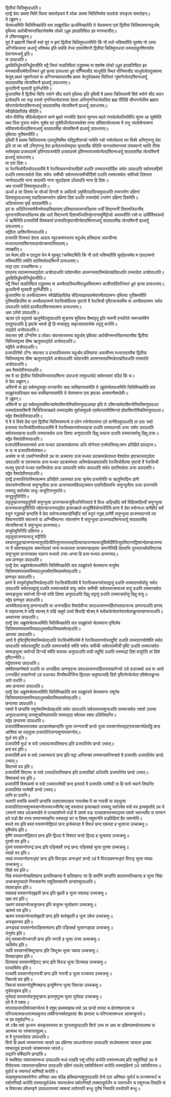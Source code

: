 
द्वितीयां चितिमुपदधाति॥  
एतद्वै देवाः प्रथमां चितिं चित्वा समारोहन्नयं वै लोकः प्रथमा चितिरिममेव तल्लोकं संस्कृत्य समारोहन्॥  
ते ऽब्रुवन्॥  
चेतयध्वमिति चितिमिच्छतेति वाव तदब्रुवन्नित ऊर्ध्वमिच्छतेति ते चेतयमाना एतां द्वितीयां चितिमपश्यन्यदूर्ध्वम् पृथिव्या अर्वाचीनमन्तरिक्षात्तेषामेष लोको ऽध्रुव इवाप्रतिष्ठित इव मनस्यासीत्॥  
ते ऽश्विनावब्रुवन्॥  
युवं वै ब्रह्माणौ भिषजौ स्थो युवं न इमां द्वितीयां चितिमुपधत्तमिति किं नौ ततो भविष्यतीति युवमेव नो ऽस्या अग्निचित्याया अध्वर्यू भविष्यथ इति तथेति तेभ्य एतामश्विनौ द्वितीयां चितिमुपाधत्तां तस्मादाहुरश्विनावेव देवानामध्वर्यू इति॥  
स उपदधाति॥  
ध्रुवक्षितिर्ध्रुवयोनिर्ध्रुवासीति यद्वै स्थिरं यत्प्रतिष्ठितं तद्ध्रुवमथ वा एषामेष लोको ऽध्रुव इवाप्रतिष्ठित इव मनस्यासीत्तमेवैतत्स्थिरं ध्रुवं कृत्वा प्रत्यधत्तां ध्रुवं योनिमासीद साधुयेति स्थिरं योनिमासीद साधुयेत्येतदुख्यस्य केतुम् प्रथमं जुषाणेत्ययं वा अग्निरुख्यस्तस्यैष प्रथमः केतुर्यत्प्रथमा चितिस्तं जुषाणेत्येतदश्विनाध्वर्यू सादयतामिह त्वेत्यश्विनौ ह्यध्वर्यू उपाधत्ताम्॥  
कुलायिनी घृतवती पुरन्धिरिति॥  
कुलायमिव वै द्वितीया चितिः स्योने सीद सदने पृथिव्या इति पृथिवी वै प्रथमा चितिस्तस्यै शिवे स्योने सीद सदन इत्येतदभि त्वा रुद्रा वसवो गृणन्त्वित्येतास्त्वां देवता अभिगृणन्त्वित्येतदिमा ब्रह्म पीपिहि सौभगायेतीमा ब्रह्माव सौभगायेत्येतदश्विनाध्वर्यू सादयतामिह त्वेत्यश्विनौ ह्यध्वर्यू उपाधत्ताम्॥  
स्वैर्दक्षैर्दक्षपितेह सीदेति॥  
स्वेन वीर्येणेह सीदेत्येतद्देवानां सम्ने बृहते रणायेति देवानां सुम्नाय महते रणायेत्येतत्पितेवैधि सूनव आ सुशेवेति यथा पिता पुत्राय स्योनः सुशेव एवं सुशेवैधीत्येतत्स्वावेशा तन्वा संविशास्वेत्यात्मा वै तनूः स्वावेशेनात्मना संविशस्वेत्येतदश्विनाध्वर्यू सादयतामिह त्वेत्यश्विनौ ह्यध्वर्यू उपाधत्ताम्॥  
पृथिव्याः पुरीषमसीति॥  
पृथिवी वै प्रथमा चितिस्तस्या एतत्पुरीषमिव यद्द्वितीयाप्सो नामेति रसो नामेत्येतत्तां त्वा विश्वे अभिगृणन्तु देवा इति तां त्वा सर्वे ऽभिगृणन्तु देवा इत्येतत्स्तोमपृष्ठा घृतवतीह सीदेति यान्त्स्तोमानस्यां तंस्यमानो भवति तैरेषा स्तोमपृष्ठा प्रजावदस्मे द्रविणायजस्वेति प्रजावदस्मे द्रविणमायजस्वेत्येतदश्विनाध्वर्यू सादयतामिह त्वेत्यश्विनौ ह्यध्वर्यू उपाधत्ताम्॥  
ता एता दिशः॥  
ता रेतःसिचोर्वेलयोपदधातीमे वै रेतःसिचावनयोस्तद्दिशो दधाति तस्मादनयोर्दिशः सर्वत उपदधाति सर्वतस्तद्दिशो दधाति तस्मात्सर्वतो दिशः सर्वतः समीचीः सर्वतस्तत्समीचीर्दिशो दधाति तस्मात्सर्वतः समीच्यो दिशस्ता नानोपदधाति नाना सादयति नाना सूददोहसा ऽधिवदति नाना हि दिशः॥  
अथ पञ्चमीं दिश्यामुपदधाति॥  
ऊर्ध्वा ह सा दिक्सा या सोर्ध्वा दिगसौ स आदित्यो ऽमुमेवैतदादित्यमुपदधाति तामन्तरेण दक्षिणां दिश्यामुपदधात्यमुं तदादित्यमन्तरेण दक्षिणां दिशं दधाति तस्मादेषो ऽन्तरेण दक्षिणां दिशमेति॥  
अदित्यास्त्वा पृष्ठे सादयामीति॥  
इयं वा अदितिरस्यामेवैनमेतत्प्रतिष्ठायाम् प्रतिष्ठापयत्यन्तरिक्षस्य धर्त्रीं विष्टम्भनीं दिशामधिपत्नीम् भुवनानामित्यन्तरिक्षस्य ह्येष धर्ता विष्टम्भनो दिशामधिपतिर्भुवनानामूर्मिर्द्रप्सो अपामसीति रसो वा ऊर्मिर्विश्वकर्मा त ऋषिरिति प्रजापतिर्वै विश्वकर्मा प्रजापतिसृष्टासीत्येतदश्विनाध्वर्यू सादयतामिह त्वेत्यश्विनौ ह्यध्वर्यू उपाधत्ताम्॥  
यद्वेवैता आश्विनीरुपदधाति॥  
प्रजापतिं विस्रस्तं देवता आदाय व्युदक्रामंस्तस्य यदूर्ध्वम् प्रतिष्ठाया अवाचीनम् मध्यात्तदस्याश्विनावादायोत्क्रम्यातिष्ठताम्॥  
तावब्रवीत्॥  
उप मेतम् प्रति म एतद्धत्तं येन मे युवमुद !क्रमिष्टमिति किं नौ ततो भविष्यतीति युवद्देवत्यमेव म एतदात्मनो भविष्यतीति तथेति तदस्मिन्नेतदश्विनौ प्रत्यधत्ताम्॥  
तद्या एताः पञ्चाश्विन्यः॥  
एतदस्य तदात्मनस्तद्यदेता अत्रोपदधाति यदेवास्यैता आत्मनस्तदस्मिन्नेतत्प्रतिदधाति तस्मादेता अत्रोपदधाति॥  
ध्रुवक्षितिर्ध्रुवयोनिर्ध्रुवासीति॥  
यद्वै स्थिरं यत्प्रतिष्ठितं तद्ध्रुवमथ वा अस्यैतदस्थिरमिवाध्रुवमिवात्मन आसीत्तदेवैतत्स्थिरं ध्रुवं कृत्वा प्रत्यधत्ताम्॥  
कुलायिनी घृतवती पुरन्धिरिति॥  
कुलायमिव वा अस्यैतदात्मनः स्वैर्दक्षैर्दक्षपितेह सीदेत्यदक्षयतामेवास्यैतदात्मनः पृथिव्याः पुरीषमसीति पुरीषसंहितमिव वा अस्यैतदात्मनो रेतःसिचोर्वेलया पृष्टयो वै रेतःसिचौ पृष्टिसाचयमिव वा अस्यैतदात्मनः सर्वत उपदधाति सर्वतो ह्यस्यैतदश्विनावात्मनः प्रत्यधत्ताम्॥  
अथ ऽर्तव्ये उपदधाति॥  
ऋतव एते यदृतव्ये ऋतूनेवैतदुपदधाति शुक्रश्च शुचिश्च ग्रैष्मावृतू इति नामनी एनयोरेते नामभ्यामेवैने एतदुपदधाति द्वे इष्टके भवतो द्वौ हि मासावृतुः सकृत्सादयत्येकं तदृतुं करोति॥  
तद्यदेते अत्रोपदधाति॥  
संवत्सर एषो ऽग्निरिम उ लोकाः संवत्सरस्तस्य यदूर्ध्वम् पृथिव्या अर्वाचीनमन्तरिक्षात्तदस्यैषा द्वितीयां चितिस्तद्वस्य ग्रीष्म ऋतुस्तद्यदेते अत्रोपदधाति॥  
यद्वेवैते अत्रोपदधाति॥  
प्रजापतिरेषो ऽग्निः संवत्सर उ प्रजापतिस्तस्य यदूर्ध्वम् प्रतिष्ठाया अवाचीनम् मध्यात्तदस्यैषा द्वितीया चितिस्तद्वस्य ग्रीष्म ऋतुस्तद्यदेते अत्रोपदधाति यदेवास्यैते आत्मनस्तदस्मिन्नेतत्प्रतिदधाति तस्मादेते अत्रोपदधाति॥  
अथ वैश्वदेवीरुपदधाति॥  
एषा वै सा द्वीतीया चितिर्यामेभ्यस्तदश्विना उपाधत्तां तामुपधायेदं सर्वमभवतां यदिदं किं च॥  
ते देवा अब्रुवन्॥  
अश्विनौ वा इदं सर्वमभूतामुप तज्जानीत यथा व्यमिहाप्यसामेति ते ऽब्रुवंश्चेतयध्वमिति चितिमिच्छतेति वाव तदब्रुवंस्तदिच्छत यथा वयमिहाप्यसामेति ते चेतयमाना एता इष्टका अपश्यन्वैश्वदेवीः॥  
ते ऽब्रुवन्॥  
अश्विनौ वा इदं सर्वमभूतामश्विभ्यामेवाश्विनोश्चितिमनूपदधामहा इति ते ऽश्विभ्यामेवाश्विनोश्चितिमनूपादधत तस्मादेतामाश्विनी चितिरित्याचक्षते तस्माद्यथैव पूर्वासामुदर्क एवमेतासामिश्विभ्यां ह्येवाश्विनोश्चितिमनूपादधत॥  
यद्वेव वैश्वदेवीरुपदधाति॥  
ये वै ते विश्वे देवा एतां द्वितीयां चितिमपश्यन्ये त एतेन रसेनोपायंस्त एते तानेवैतदुपदधाति ता एताः सर्वाः प्रजास्ता रेतःसिचोर्वेलयोपदधातीमे वै रेतःसिचावनयोस्तत्प्रजा दधाति तस्मादनयोः प्रजाः सर्वत उपदधाति सर्वतस्तत्प्रजा दधाति तस्मात्सर्वतः प्रजा दिश्या अनूपदधाति दिक्षु तत्प्रजा दधाति तस्मात्सर्वासु दिक्षु प्रजाः॥  
यद्वेव वैश्वदेवीरुपदधाति॥  
प्रजापतेर्विस्रस्तात्सर्वाः प्रजा मध्यत उदक्रामन्नेतस्या अधि योनेस्ता एनमेतस्मिन्न्:त्मनः प्रतिहिते प्रापद्यन्त॥  
स यः स प्रजापतिर्व्यस्रंसत॥  
अयमेव स यो ऽयमग्निश्चीयते ऽथ या अस्मात्ताः प्रजा मध्यत उदक्रामन्नेतास्ता वैश्वदेव्य इष्टकास्तद्यदेता उपदधाति या एवास्मात्ताः प्रजा मध्यत उदक्रामंस्ता अस्मिन्नेतत्प्रपादयति रेतःसिचोर्वेलया पृष्टयो वै रेतःसिचौ मध्यमु पृष्टयो मध्यत एवास्मिन्नेताः प्रजाः प्रपादयति सर्वत उपदधाति सर्वत एवास्मिन्नेताः प्रजाः प्रपादयति॥  
यद्वेव वैश्वदेवीरुपदधाति॥  
एतद्वै प्रजापतिरेतस्मिन्नात्मनः प्रतिहिते ऽकामयत प्रजाः सृजेय प्रजायेयेति स ऋतुभिरद्भिः प्राणैः संवत्सरेणाश्विभ्यां सयुग्भूत्वैताः प्रजाः प्राजनयत्तथैवैतद्यजमान एताभिर्देवताभिः सयुग्भूत्वैताः प्रजाः प्रजनयति तस्मादु सर्वास्वेव सजूः-सजूरित्यनुवर्तते॥  
सजूरृतुभिरिति॥  
तदृतून्प्राजनयदृतुभिर्वै सयुग्भूत्वा प्राजनयत्सजूर्विधाभिरित्यापो वै विधा अद्भिर्हीदं सर्वं विहितमद्भिर्वै सयुग्भूत्वा प्राजनयत्सजूर्देवैरिति तद्देवान्प्राजनयद्यद्देवा इत्याचक्षते सजूर्देवैर्वयोनाधैरिति प्राणा वै देवा वयोनाधाः प्राणैर्हीदं सर्वं वयुनं नद्धमथो छन्दांसि वै देवा वयोनाधाश्छन्दोभिर्हीदं सर्वं वयुनं नद्धम् प्राणैर्वै सयुग्भूत्वा प्राजनयदग्नये त्वा वैश्वानरायेति संवत्सरो वा अग्निर्वैश्वानरः संवत्सरेण वै सयुग्भूत्वा प्राजनयदश्विनाध्वर्यू सादयतामिह त्वेत्यश्विभ्यां वै सयुग्भूत्वा प्राजनयत्॥  
सजूर्वसुभिरिति दक्षिणतः॥  
तद्वसून्प्राजनयत्सजू रुद्रैरिति पश्चात्तद्रुद्रान्प्राजनयत्सजूरादित्यैरित्युत्तरतस्तदादित्यान्प्राजनयत्सजूर्विश्वैर्देवैरित्युपरिष्टात्तद्विश्वान्देवान्प्राजनयत्ता वै समानप्रभृतयः समानोदर्का नाना मध्यतस्ता यत्समानप्रभृतयः समानीभिर्हि देवताभिः पुरस्ताच्चोपरिष्टाच्च सयुग्भूत्वा प्राजनयदथ यन्नाना मध्यतो ऽन्या-अन्या हि प्रजा मध्यतः प्राजनयत्॥  
अथ प्राणभृत उपदधाति॥  
एतद्वै देवा अब्रुवंश्चेतयध्वमिति चितिमिच्छतेति वाव तदब्रुवंस्ते चेतयमाना वायुमेव चितिमपश्यंस्तामस्मिन्नदधुस्तथैवास्मिन्नयमेतद्दधाति॥  
प्राणभृत उपदधाति॥  
प्राणो वै वायुर्वायुमेवास्मिन्नेतद्दधाति रेतःसिचोर्वेलयेमे वै रेतःसिचावनयोस्तद्वायुं दधाति तस्मादनयोर्वायुः सर्वत उपदधाति सर्वतस्तद्वायुं दधाति तस्मात्सर्वतो वायुः सर्वतः समीचीः सर्वतस्तत्सम्यञ्चं वायुं दधाति तस्मात्सर्वतः सम्यङ्भूत्वा सर्वाभ्यो दिग्भ्यो वाति दिश्या अनूपदधाति दिक्षु तद्वायुं दधाति तस्मात्सर्वासु दिक्षु वायुः॥  
यद्वेव प्राणभृत उपदधाति॥  
आस्वेवैतत्प्रजासु प्राणान्दधाति ता अनन्तर्हिता वैश्वदेवीभ्य उपदधात्यनन्तर्हितांस्तत्प्रजाभ्यः प्राणान्दधाति प्राणम् मे पाह्यपानम् मे पाहि व्यानम् मे पाहि चक्षुर्म उर्व्या बिभाहि श्रोत्रम् मे श्लोकयेत्येतानेवास्वेतत्कॢप्तान्प्राणान्दधाति॥  
अथापस्या उपदधाति॥  
एतद्वै देवा अब्रुवंश्चेतयध्वमिति चितिमिच्छतेति वाव तदब्रुवंस्ते चेतयमाना वृष्टिमेव चितिमपश्यंस्तामस्मिन्नदधुस्तथैवास्मिन्नयमेतद्दधाति॥  
अपस्या उपदधाति॥  
आपो वै वृष्टिर्वृष्टिमेवास्मिन्नेतद्दधाति रेतःसिचोर्वेलयेमे वै रेतःसिचावनयोस्तद्वृष्टिं दधाति तस्मादनयोर्वर्षति सर्वत उपदधाति सर्वतस्तद्वृष्टिं दधाति तस्मात्सर्वतो वर्षति सर्वतः समीचीः सर्वतस्तमीचीं वृष्टिं दधाति तस्मात्सर्वतः सम्यङ्भूत्वा सर्वाभ्यो दिग्भ्यो वर्षति वायव्या अनूपदधाति वायौ तद्वृष्टिं दधाति तस्माद्यां दिशं वायुरेति तां दिशं वृष्टिरन्वेति॥  
यद्वेवापस्या उपदधाति॥  
एष्वेवैतत्प्राणेष्वपो दधाति ता अन्तर्हिताः प्राणभृद्भ्य उपदधात्यनन्तर्हितास्तत्प्राणेभ्यो ऽपो दधात्यथो अन्नं वा आपो ऽनन्तर्हितं तत्प्राणेभ्यो ऽन्नं दधात्यपः पिन्वौषधीर्जिन्व द्विपादव चतुष्पात्पाहि दिवो वृष्टिमेरयेत्येता एवैष्वेतत्कॢप्ता अपो दधाति॥  
अथ छन्दस्या उपदधाति॥  
एतद्वै देवा अब्रुवंश्चेतयध्वमिति चितिमिच्छतेति वाव तदब्रुवंस्ते चेतयमानाः पशूनेव चितिमपश्यंस्तामस्मिन्नदधुस्तथैवास्मिन्नयमेतद्दधाति॥  
छन्दस्या उपदधाति॥  
पशवो वै छन्दांसि पशूनेवास्मिन्नेतद्दधाति सर्वत उपदधाति सर्वतस्तत्पशून्दधाति तस्मात्सर्वतः पशवो ऽपस्या अनूपदधात्यप्सु तत्पशून्प्रतिष्ठापयति तस्माद्यदा वर्षत्यथ पशवः प्रतितिष्ठन्ति॥  
यद्वेव छन्दस्या उपदधाति॥  
प्रजापतेर्विस्रस्तात्पशव उदक्रामंश्छन्दांसि भूत्वा तान्गायत्री छन्दो भूत्वा वयसाप्नोत्तद्यद्गायत्र्याप्नोदेतद्धि छन्द आशिष्ठं सा तद्भूत्वा प्रजापतिरेतान्पशून्वयसाप्नोत्॥  
मूर्धा वय इति॥  
प्रजापतिर्वै मूर्धा स वयो ऽभवत्प्रजापतिश्छन्द इति प्रजापतिरेव छन्दो ऽभवत्॥  
क्षत्रं वय इति॥  
प्रजापतिर्वै क्षत्रं स वयो ऽभवन्मयन्दं छन्द इति यद्वा अनिरुक्तं तन्मयन्दमनिरुक्तो वै प्रजापतिः प्रजापतिरेव छन्दो ऽभवत्॥  
विष्टम्भो वय इति॥  
प्रजापतिर्वै विष्टम्भः स वयो ऽभवदधिपतिश्छन्द इति प्रजापतिर्वा अधिपतिः प्रजापतिरेव छन्दो ऽभवत्॥  
विश्वकर्मा वय इति॥  
प्रजापरिर्वै विश्वकर्मा स वयो ऽभवत्परमेष्ठी छन्द इत्यापो वै प्रजापतिः परमेष्ठी ता हि परमे स्थाने तिष्ठन्ति प्रजापतिरेव परमेष्ठी छन्दो ऽभवत्॥  
तानि वा एतानि॥  
चत्वारि वयांसि चत्वारि छन्दांसि तदष्टावष्टाक्षरा गायत्र्येषा वै सा गायत्री या तद्भूत्वा प्रजापतिरेतान्पशून्वयसाप्नोत्तस्माज्जीर्णम् पशुं वयसाप्त इत्याचक्षते तस्मादु सर्वास्वेव वयो वय इत्यमुवर्तते ऽथ ये ऽस्मात्ते पशव उदक्रामन्नेते ते पञ्चदशोत्तरे वज्रो वै पशवो वज्रः पञ्चदशस्तस्माद्यस्य पशवो भवन्त्यपैव स पाप्मानं हते वज्रो हैव तस्य पाप्मानमपहन्ति तस्माद्यां कां च दिशम् पशुमानेति वज्रविहितां हैव तामन्वेति॥  
बस्तो वय इति बस्तं वयसाप्नोद्विवलं छन्द इत्येकपदा वै विवलं छन्द एकपदा ह भूत्वाजा उच्चक्रमुः॥  
वृष्णिर्वय इति॥  
वृष्णिं वयसाप्नोद्विशालं छन्द इति द्विपदा वै विशालं चन्दो द्विपदा ह भूत्वावय उच्चक्रमुः॥  
पुरुषो वय इति॥  
पुरुषं वयसाप्नोत्तन्द्रं छन्द इति पङ्क्तिर्वै तन्द्रं छन्दः पङ्क्तिर्ह भूत्वा पुरुषा उच्चक्रमुः॥  
व्याघ्रो वय इति॥  
व्याघ्रं वयसाप्नोदनाधृष्टं छन्द इति विराड्वा अनाधृष्टं छन्दो ऽन्नं वै विराडन्नमनाधृष्टं विराडृ भूत्वा व्याघ्रा उच्चक्रमुः॥  
सिंहो वय इति॥  
सिंहं वयसाप्नोच्छदिश्छन्द इत्यतिच्छन्दा वै छदिश्छन्दः सा हि सर्वाणि छन्दांसि छादयत्यतिच्छन्दा ह भूत्वा सिंहा उच्चक्रमुरथातो निरुक्तानेव पशून्निरुक्तानि छन्दांस्युपदधाति॥  
पष्ठवाड्वय इति॥  
पष्ठवाहं वयसाप्नोद्बृहती छन्द इति बृहती ह भूत्वा पष्ठवाह उच्चक्रमुः॥  
उक्षा वय इति॥  
उक्षाणं वयसाप्नोत्ककुप्छन्द इति ककुब्भ भूत्वोक्षाण उच्चक्रमुः॥  
ऋषभो वय इति॥  
ऋषभं वयसाप्नोत्सतोबृहती छन्द इति सतोबृहती ह भूत्व ऽर्षभा उच्चक्रमुः॥  
अनड्वान्वय इति॥  
अनड्वाहं वयसाप्नोत्पङ्क्तिश्छन्द इति पङ्क्तिर्ह भूत्वानड्वाह उच्चक्रमुः॥  
धेनुर्वय इति॥  
धेनुं वयसाप्नोज्जगती छन्द इति जगती ह भूत्वा धेनव उच्चक्रमुः॥  
त्र्यविर्वय इति॥  
त्र्यविं वयसाप्नोत्त्रिष्टुप्छन्द इति त्रिष्टुब्भ भूत्वा त्र्यवय उच्चक्रमुः॥  
दिव्यवाड्वय इति॥  
दित्यवाहं वयसाप्नोद्विराट् छन्द इति विराड भूत्वा दित्यवाह उच्चक्रमुः॥  
पञ्चाविर्वय इति॥  
पञ्चाविं वयसाप्नोद्गायत्री छन्द इति गायत्री ह भूत्वा पञ्चावय उच्चक्रमुः॥  
त्रिवत्सो वय इति॥  
त्रिवत्सं वयसाप्नोदुष्णिक्छन्द इत्युष्णिग्घ भूत्वा त्रिवत्सा उच्चक्रमुः॥  
तुर्यवाड्वय इति॥  
तुर्यवाहं वयसाप्तोदनुष्टुप्छन्द इत्यनुष्टुब्भ भूत्वा तुर्यवाह उच्चक्रमुः॥  
एते वै ते पशवः॥  
यांस्तत्प्रजापतिर्वयसाप्नोत्स वै पशुम् प्रथममाहाथ वयो ऽथ छन्दो वयसा च ह्येनांश्छन्दसा च परिगत्यात्मन्नधत्तात्मन्नकुरुत तथैवैनानयमेतद्वयसा चैव छन्दसा च परिगत्यात्मन्धत्त आत्मन्कुरुते॥  
स एष पशुर्यदग्निः॥  
सो ऽत्रैव सर्वः कृत्स्नः संस्कृतस्तस्य याः पुरस्तादुपदधाति शिरो ऽस्य ता अथ या दक्षिणतश्चोत्तरतश्च स आत्माथ याः पश्चात्तत्पुछम्॥  
स वै पुरस्तादेवाग्र उपदधाति॥  
शिरो हि प्रथमं जायमानस्य जायते ऽथ दक्षिणत उपधायोत्तरत उपदधाति सार्धमयमात्मा जायाता इत्यथ पश्चात्पुछं ह्यन्ततो जायमानस्य जायते॥  
तद्यानि वर्षिष्ठानि छन्दांसि॥  
ये स्थविष्ठाः पशवस्तान्मध्य उपदधाति मध्यं तत्प्रति पशुं वरिष्ठं करोति तस्मान्मध्यम् प्रति पशुर्वरिष्ठो ऽथ ये वीर्यवत्तमाः पशवस्तान्दक्षिणत उपदधाति दक्षिणं तदर्धम् पशोर्वीर्यवत्तरं करोति तस्माद्दक्षिणो ऽर्धः पशोर्वीयत्तरः॥  
पूर्वार्धं च जघनार्धं चाणिष्ठौ करोति॥  
यदहामूश्चतस्रस्तेनैना अणिष्ठा अथ यदिह ह्रसिष्ठान्पशूनुपदधाति तेनो एता अणिष्ठाः पूर्वार्धं च तज्जघनार्धं च पशोरणिष्ठौ करोति तस्मात्पूर्वार्धश्च जघनार्धश्च पशोरणिष्ठौ तस्मात्पूर्वार्धेन च जघनार्धेन च पशुरुच्च तिष्ठति सं च विशत्यथ लोकम्पृणे उपदधात्यस्यां स्रक्त्यां तयोरुपरि बन्धुः पुरीषं निवपति तस्योपरि बन्धुः॥  
